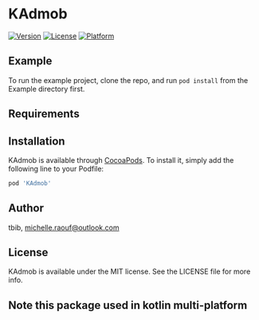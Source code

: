 # KAdmob

[![Version](https://img.shields.io/cocoapods/v/KAdmob.svg?style=flat)](https://cocoapods.org/pods/KAdmob)
[![License](https://img.shields.io/cocoapods/l/KAdmob.svg?style=flat)](https://cocoapods.org/pods/KAdmob)
[![Platform](https://img.shields.io/cocoapods/p/KAdmob.svg?style=flat)](https://cocoapods.org/pods/KAdmob)

## Example

To run the example project, clone the repo, and run `pod install` from the Example directory first.

## Requirements

## Installation

KAdmob is available through [CocoaPods](https://cocoapods.org). To install
it, simply add the following line to your Podfile:

```ruby
pod 'KAdmob'
```

## Author

tbib, <michelle.raouf@outlook.com>

## License

KAdmob is available under the MIT license. See the LICENSE file for more info.

## Note this package used in kotlin multi-platform
